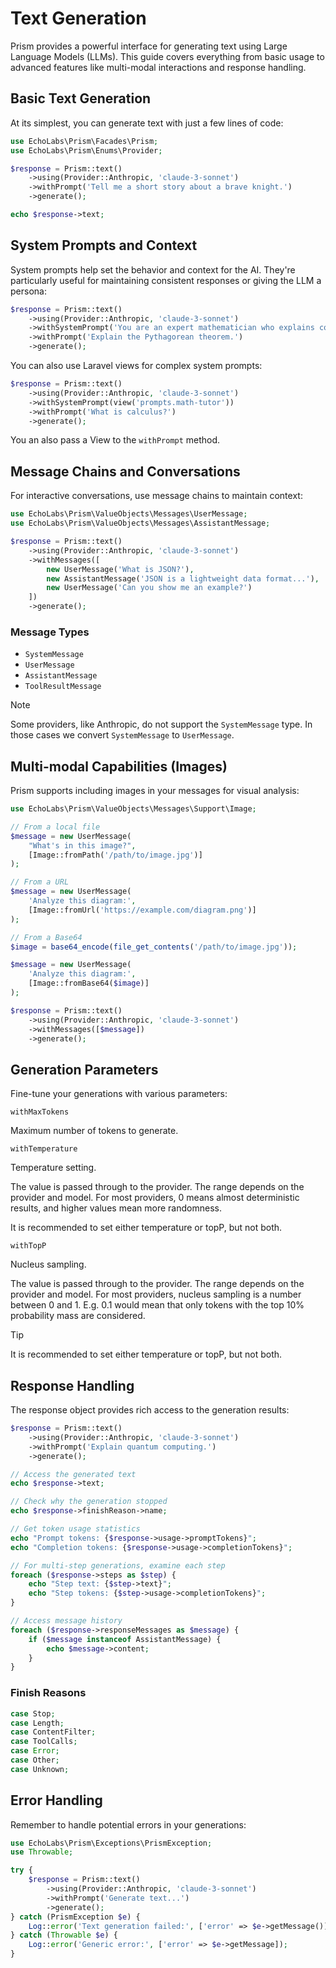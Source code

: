 # Text Generation

Prism provides a powerful interface for generating text using Large Language Models (LLMs). This guide covers everything from basic usage to advanced features like multi-modal interactions and response handling.

## Basic Text Generation

At its simplest, you can generate text with just a few lines of code:

```php
use EchoLabs\Prism\Facades\Prism;
use EchoLabs\Prism\Enums\Provider;

$response = Prism::text()
    ->using(Provider::Anthropic, 'claude-3-sonnet')
    ->withPrompt('Tell me a short story about a brave knight.')
    ->generate();

echo $response->text;
```

## System Prompts and Context

System prompts help set the behavior and context for the AI. They're particularly useful for maintaining consistent responses or giving the LLM a persona:

```php
$response = Prism::text()
    ->using(Provider::Anthropic, 'claude-3-sonnet')
    ->withSystemPrompt('You are an expert mathematician who explains concepts simply.')
    ->withPrompt('Explain the Pythagorean theorem.')
    ->generate();
```

You can also use Laravel views for complex system prompts:

```php
$response = Prism::text()
    ->using(Provider::Anthropic, 'claude-3-sonnet')
    ->withSystemPrompt(view('prompts.math-tutor'))
    ->withPrompt('What is calculus?')
    ->generate();
```

You an also pass a View to the `withPrompt` method.

## Message Chains and Conversations

For interactive conversations, use message chains to maintain context:

```php
use EchoLabs\Prism\ValueObjects\Messages\UserMessage;
use EchoLabs\Prism\ValueObjects\Messages\AssistantMessage;

$response = Prism::text()
    ->using(Provider::Anthropic, 'claude-3-sonnet')
    ->withMessages([
        new UserMessage('What is JSON?'),
        new AssistantMessage('JSON is a lightweight data format...'),
        new UserMessage('Can you show me an example?')
    ])
    ->generate();
```

### Message Types

- `SystemMessage`
- `UserMessage`
- `AssistantMessage`
- `ToolResultMessage`

> [!NOTE]
> Some providers, like Anthropic, do not support the `SystemMessage` type. In those cases we convert `SystemMessage` to `UserMessage`.

## Multi-modal Capabilities (Images)

Prism supports including images in your messages for visual analysis:

```php
use EchoLabs\Prism\ValueObjects\Messages\Support\Image;

// From a local file
$message = new UserMessage(
    "What's in this image?",
    [Image::fromPath('/path/to/image.jpg')]
);

// From a URL
$message = new UserMessage(
    'Analyze this diagram:',
    [Image::fromUrl('https://example.com/diagram.png')]
);

// From a Base64
$image = base64_encode(file_get_contents('/path/to/image.jpg'));

$message = new UserMessage(
    'Analyze this diagram:',
    [Image::fromBase64($image)]
);

$response = Prism::text()
    ->using(Provider::Anthropic, 'claude-3-sonnet')
    ->withMessages([$message])
    ->generate();
```

## Generation Parameters

Fine-tune your generations with various parameters:

`withMaxTokens`

Maximum number of tokens to generate.

`withTemperature`

Temperature setting.

The value is passed through to the provider. The range depends on the provider and model. For most providers, 0 means almost deterministic results, and higher values mean more randomness.

It is recommended to set either temperature or topP, but not both.

`withTopP`

Nucleus sampling.

The value is passed through to the provider. The range depends on the provider and model. For most providers, nucleus sampling is a number between 0 and 1. E.g. 0.1 would mean that only tokens with the top 10% probability mass are considered.

> [!TIP]
> It is recommended to set either temperature or topP, but not both.

## Response Handling

The response object provides rich access to the generation results:

```php
$response = Prism::text()
    ->using(Provider::Anthropic, 'claude-3-sonnet')
    ->withPrompt('Explain quantum computing.')
    ->generate();

// Access the generated text
echo $response->text;

// Check why the generation stopped
echo $response->finishReason->name;

// Get token usage statistics
echo "Prompt tokens: {$response->usage->promptTokens}";
echo "Completion tokens: {$response->usage->completionTokens}";

// For multi-step generations, examine each step
foreach ($response->steps as $step) {
    echo "Step text: {$step->text}";
    echo "Step tokens: {$step->usage->completionTokens}";
}

// Access message history
foreach ($response->responseMessages as $message) {
    if ($message instanceof AssistantMessage) {
        echo $message->content;
    }
}
```

### Finish Reasons

```php
case Stop;
case Length;
case ContentFilter;
case ToolCalls;
case Error;
case Other;
case Unknown;
```

## Error Handling

Remember to handle potential errors in your generations:

```php
use EchoLabs\Prism\Exceptions\PrismException;
use Throwable;

try {
    $response = Prism::text()
        ->using(Provider::Anthropic, 'claude-3-sonnet')
        ->withPrompt('Generate text...')
        ->generate();
} catch (PrismException $e) {
    Log::error('Text generation failed:', ['error' => $e->getMessage()]);
} catch (Throwable $e) {
    Log::error('Generic error:', ['error' => $e->getMessage]);
}
```
